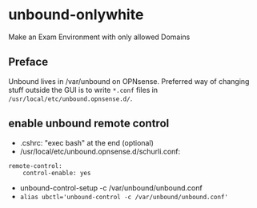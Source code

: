 # unbound-onlywhite

Make an Exam Environment with only allowed Domains

## Preface

Unbound lives in /var/unbound on OPNsense. Preferred way of changing stuff outside the GUI is to write `*.conf` files in `/usr/local/etc/unbound.opnsense.d/`.

## enable unbound remote control

- .cshrc: "exec bash" at the end (optional)
- /usr/local/etc/unbound.opnsense.d/schurli.conf:

```config
remote-control:
    control-enable: yes
```

- unbound-control-setup -c /var/unbound/unbound.conf
- `alias ubctl='unbound-control -c /var/unbound/unbound.conf'`

##
